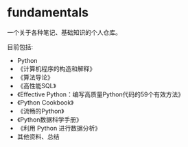 # fundamentals
一个关于各种笔记、基础知识的个人仓库。

目前包括:
- Python
- 《计算机程序的构造和解释》
- 《算法导论》
- 《高性能SQL》
- 《Effective Python：编写高质量Python代码的59个有效方法》
- 《Python Cookbook》
- 《流畅的Python》
- 《Python数据科学手册》
- 《利用 Python 进行数据分析》
- 其他资料、总结